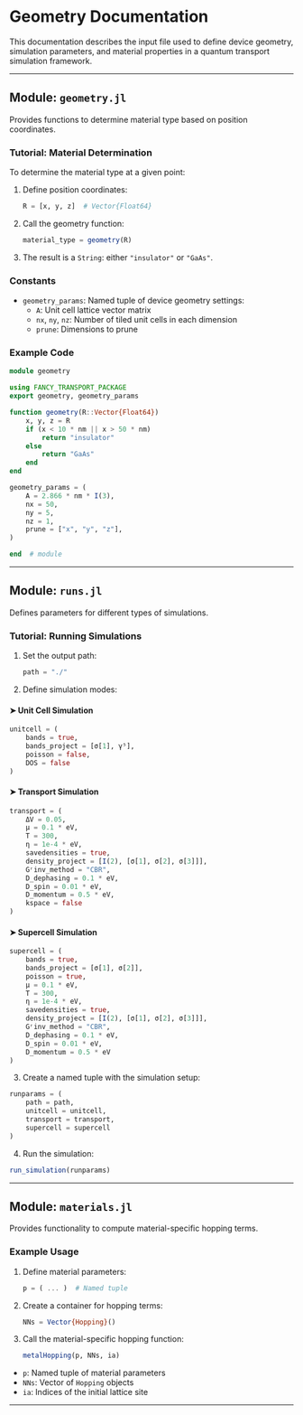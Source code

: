 # Geometry Documentation

This documentation describes the input file used to define device geometry, simulation parameters, and material properties in a quantum transport simulation framework.

---

## Module: `geometry.jl`

Provides functions to determine material type based on position coordinates.

### Tutorial: Material Determination

To determine the material type at a given point:

1. Define position coordinates:
   ```julia
   R = [x, y, z]  # Vector{Float64}
   ```

2. Call the geometry function:
   ```julia
   material_type = geometry(R)
   ```

3. The result is a `String`: either `"insulator"` or `"GaAs"`.

### Constants

- `geometry_params`: Named tuple of device geometry settings:
  - `A`: Unit cell lattice vector matrix
  - `nx`, `ny`, `nz`: Number of tiled unit cells in each dimension
  - `prune`: Dimensions to prune

### Example Code

```julia
module geometry

using FANCY_TRANSPORT_PACKAGE
export geometry, geometry_params

function geometry(R::Vector{Float64})
    x, y, z = R
    if (x < 10 * nm || x > 50 * nm)
        return "insulator"
    else
        return "GaAs"
    end
end

geometry_params = (
    A = 2.866 * nm * I(3),
    nx = 50,
    ny = 5,
    nz = 1,
    prune = ["x", "y", "z"],
)

end  # module
```

---

## Module: `runs.jl`

Defines parameters for different types of simulations.

### Tutorial: Running Simulations

1. Set the output path:
   ```julia
   path = "./"
   ```

2. Define simulation modes:

#### ➤ Unit Cell Simulation
```julia
unitcell = (
    bands = true,
    bands_project = [σ[1], γ⁵],
    poisson = false,
    DOS = false
)
```

#### ➤ Transport Simulation
```julia
transport = (
    ΔV = 0.05,
    μ = 0.1 * eV,
    T = 300,
    η = 1e-4 * eV,
    savedensities = true,
    density_project = [I(2), [σ[1], σ[2], σ[3]]],
    Gʳinv_method = "CBR",
    D_dephasing = 0.1 * eV,
    D_spin = 0.01 * eV,
    D_momentum = 0.5 * eV,
    kspace = false
)
```

#### ➤ Supercell Simulation
```julia
supercell = (
    bands = true,
    bands_project = [σ[1], σ[2]],
    poisson = true,
    μ = 0.1 * eV,
    T = 300,
    η = 1e-4 * eV,
    savedensities = true,
    density_project = [I(2), [σ[1], σ[2], σ[3]]],
    Gʳinv_method = "CBR",
    D_dephasing = 0.1 * eV,
    D_spin = 0.01 * eV,
    D_momentum = 0.5 * eV
)
```

3. Create a named tuple with the simulation setup:
```julia
runparams = (
    path = path,
    unitcell = unitcell,
    transport = transport,
    supercell = supercell
)
```

4. Run the simulation:
```julia
run_simulation(runparams)
```

---

## Module: `materials.jl`

Provides functionality to compute material-specific hopping terms.

### Example Usage

1. Define material parameters:
   ```julia
   p = ( ... )  # Named tuple
   ```

2. Create a container for hopping terms:
   ```julia
   NNs = Vector{Hopping}()
   ```

3. Call the material-specific hopping function:
   ```julia
   metalHopping(p, NNs, ia)
   ```

- `p`: Named tuple of material parameters
- `NNs`: Vector of `Hopping` objects
- `ia`: Indices of the initial lattice site

---